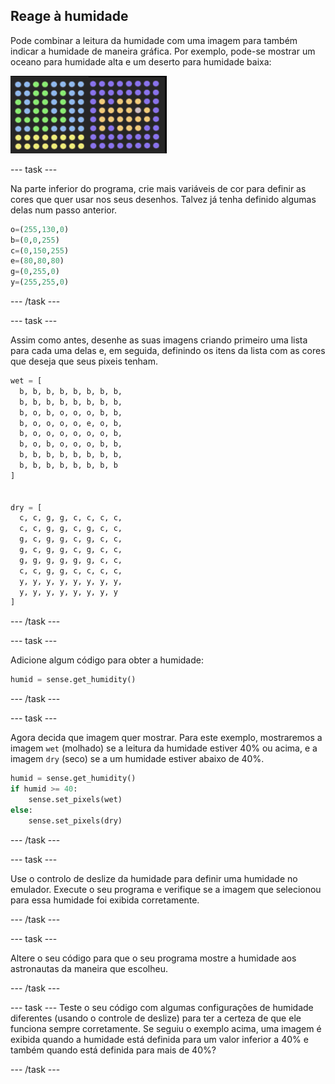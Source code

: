 ## Reage à humidade

Pode combinar a leitura da humidade com uma imagem para também indicar a humidade de maneira gráfica. Por exemplo, pode-se mostrar um oceano para humidade alta e um deserto para humidade baixa:

![Molhado e seco](images/wet-dry.png)

--- task ---

Na parte inferior do programa, crie mais variáveis ​​de cor para definir as cores que quer usar nos seus desenhos. Talvez já tenha definido algumas delas num passo anterior.

```python
o=(255,130,0)
b=(0,0,255)
c=(0,150,255)
e=(80,80,80)
g=(0,255,0)
y=(255,255,0)
```

--- /task ---

--- task ---

Assim como antes, desenhe as suas imagens criando primeiro uma lista para cada uma delas e, em seguida, definindo os itens da lista com as cores que deseja que seus pixeis tenham.

```python
wet = [
  b, b, b, b, b, b, b, b,
  b, b, b, b, b, b, b, b,
  b, o, b, o, o, o, b, b,
  b, o, o, o, o, e, o, b,
  b, o, o, o, o, o, o, b,
  b, o, b, o, o, o, b, b,
  b, b, b, b, b, b, b, b,
  b, b, b, b, b, b, b, b
]


dry = [
  c, c, g, g, c, c, c, c,
  c, c, g, g, c, g, c, c,
  g, c, g, g, c, g, c, c,
  g, c, g, g, c, g, c, c,
  g, g, g, g, g, g, c, c,
  c, c, g, g, c, c, c, c,
  y, y, y, y, y, y, y, y,
  y, y, y, y, y, y, y, y
]
```

--- /task ---

--- task ---

Adicione algum código para obter a humidade:

```python
humid = sense.get_humidity()
```

--- /task ---

--- task ---

Agora decida que imagem quer mostrar. Para este exemplo, mostraremos a imagem `wet` (molhado) se a leitura da humidade estiver 40% ou acima, e a imagem `dry` (seco) se a um humidade estiver abaixo de 40%.

```python
humid = sense.get_humidity()
if humid >= 40:
    sense.set_pixels(wet)
else:
    sense.set_pixels(dry)
```

--- /task ---

--- task ---

Use o controlo de deslize da humidade para definir uma humidade no emulador. Execute o seu programa e verifique se a imagem que selecionou para essa humidade foi exibida corretamente.

--- /task ---

--- task ---

Altere o seu código para que o seu programa mostre a humidade aos astronautas da maneira que escolheu.

--- /task ---

--- task --- Teste o seu código com algumas configurações de humidade diferentes (usando o controle de deslize) para ter a certeza de que ele funciona sempre corretamente. Se seguiu o exemplo acima, uma imagem é exibida quando a humidade está definida para um valor inferior a 40% e também quando está definida para mais de 40%?

--- /task ---

